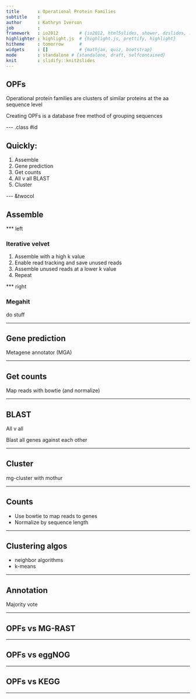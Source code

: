 ```yaml
---
title       : Operational Protein Families
subtitle    :
author      : Kathryn Iverson
job         :
framework   : io2012        # {io2012, html5slides, shower, dzslides, ...}
highlighter : highlight.js  # {highlight.js, prettify, highlight}
hitheme     : tomorrow      #
widgets     : []            # {mathjax, quiz, bootstrap}
mode        : standalone # {standalone, draft, selfcontained}
knit        : slidify::knit2slides
---
```



## OPFs

Operational protein families are clusters of similar proteins at the aa sequence level

Creating OPFs is a database free method of grouping sequences

--- .class #id

## Quickly:

1. Assemble
1. Gene prediction
1. Get counts
1. All v all BLAST
1. Cluster

--- &twocol

## Assemble

*** left

### Iterative velvet

1. Assemble with a high k value
1. Enable read tracking and save unused reads
1. Assemble unused reads at a lower k value
1. Repeat

*** right

### Megahit
do stuff

---

## Gene prediction

Metagene annotator (MGA)

---

## Get counts

Map reads with bowtie (and normalize)

---

## BLAST

All v all

Blast all genes against each other

---

## Cluster

mg-cluster with mothur

---

## Counts

* Use bowtie to map reads to genes
* Normalize by sequence length

---

## Clustering algos

* neighbor algorithms
* k-means

---

## Annotation

Majority vote

---

## OPFs vs MG-RAST


---

## OPFs vs eggNOG


---

## OPFs vs KEGG


---
